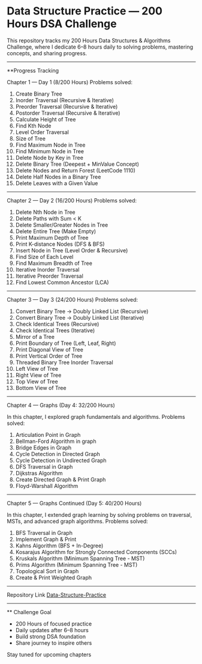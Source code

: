 # Data Structure Practice — 200 Hours DSA Challenge 

This repository tracks my 200 Hours Data Structures & Algorithms Challenge, where I dedicate 6–8 hours daily to solving problems, mastering concepts, and sharing progress.

---

**Progress Tracking

Chapter 1 — Day 1 (8/200 Hours)
Problems solved:
1. Create Binary Tree  
2. Inorder Traversal (Recursive & Iterative)  
3. Preorder Traversal (Recursive & Iterative)  
4. Postorder Traversal (Recursive & Iterative)  
5. Calculate Height of Tree  
6. Find Kth Node  
7. Level Order Traversal  
8. Size of Tree  
9. Find Maximum Node in Tree  
10. Find Minimum Node in Tree  
11. Delete Node by Key in Tree  
12. Delete Binary Tree (Deepest + MinValue Concept)  
13. Delete Nodes and Return Forest (LeetCode 1110)  
14. Delete Half Nodes in a Binary Tree  
15. Delete Leaves with a Given Value  

---

Chapter 2 — Day 2 (16/200 Hours)
Problems solved:
1. Delete Nth Node in Tree  
2. Delete Paths with Sum < K  
3. Delete Smaller/Greater Nodes in Tree  
4. Delete Entire Tree (Make Empty)  
5. Print Maximum Depth of Tree  
6. Print K-distance Nodes (DFS & BFS)  
7. Insert Node in Tree (Level Order & Recursive)  
8. Find Size of Each Level  
9. Find Maximum Breadth of Tree  
10. Iterative Inorder Traversal  
11. Iterative Preorder Traversal  
12. Find Lowest Common Ancestor (LCA)  

---

Chapter 3 — Day 3 (24/200 Hours)
Problems solved:
1. Convert Binary Tree → Doubly Linked List (Recursive)  
2. Convert Binary Tree → Doubly Linked List (Iterative)  
3. Check Identical Trees (Recursive)  
4. Check Identical Trees (Iterative)  
5. Mirror of a Tree  
6. Print Boundary of Tree (Left, Leaf, Right)  
7. Print Diagonal View of Tree  
8. Print Vertical Order of Tree  
9. Threaded Binary Tree Inorder Traversal  
10. Left View of Tree  
11. Right View of Tree  
12. Top View of Tree  
13. Bottom View of Tree  

---

Chapter 4 — Graphs (Day 4: 32/200 Hours)  

In this chapter, I explored graph fundamentals and algorithms. Problems solved:  

1. Articulation Point in Graph 
2. Bellman-Ford Algorithm in graph  
3. Bridge Edges in Graph 
4. Cycle Detection in Directed Graph
5. Cycle Detection in Undirected Graph  
6. DFS Traversal in Graph
7. Dijkstras Algorithm
8. Create Directed Graph & Print Graph  
9. Floyd-Warshall Algorithm

---

Chapter 5 — Graphs Continued (Day 5: 40/200 Hours)  

In this chapter, I extended graph learning by solving problems on traversal, MSTs, and advanced graph algorithms. Problems solved:  

1. BFS Traversal in Graph
2. Implement Graph & Print 
3. Kahns Algorithm (BFS + In-Degree)
4. Kosarajus Algorithm for Strongly Connected Components (SCCs)
5. Kruskals Algorithm (Minimum Spanning Tree - MST)
6. Prims Algorithm (Minimum Spanning Tree - MST)
7. Topological Sort in Graph
8. Create & Print Weighted Graph

---


 Repository Link
 [Data-Structure-Practice](https://github.com/mahfoozalamcse/Data-Structure-Practice)

---

** Challenge Goal
- 200 Hours of focused practice  
- Daily updates after 6–8 hours  
- Build strong DSA foundation  
- Share journey to inspire others  

Stay tuned for upcoming chapters 

